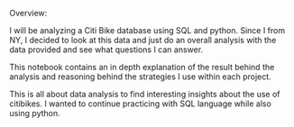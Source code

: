 Overview:

I will be analyzing a Citi Bike database using SQL and python. Since I from NY, I decided to look at this data and just do an overall analysis with the data provided and see what questions I can answer.

This notebook contains an in depth explanation of the result behind the analysis and reasoning behind the strategies I use within each project.

This is all about data analysis to find interesting insights about the use of citibikes.
I wanted to continue practicing with SQL language while also using python.
